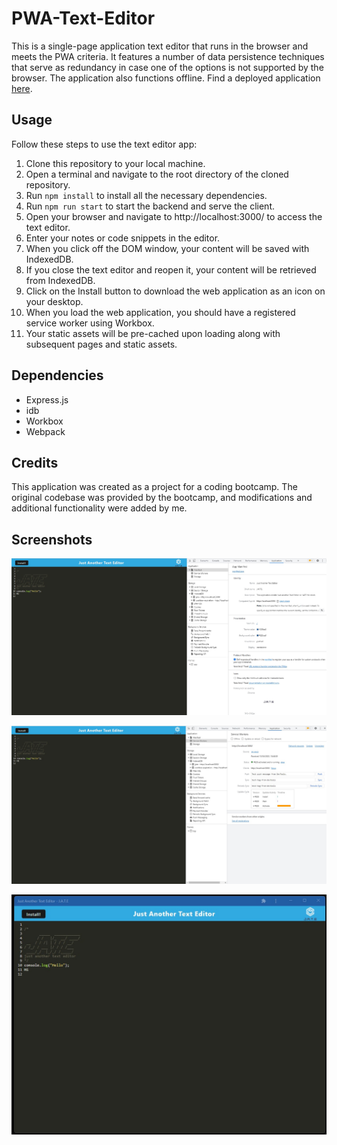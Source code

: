 # PWA-Text-Editor
This is a single-page application text editor that runs in the browser and meets the PWA criteria. It features a number of data persistence techniques that serve as redundancy in case one of the options is not supported by the browser. The application also functions offline. Find a deployed application [here]().

## Usage
Follow these steps to use the text editor app:

1. Clone this repository to your local machine.
2. Open a terminal and navigate to the root directory of the cloned repository.
3. Run `npm install` to install all the necessary dependencies.
4. Run `npm run start` to start the backend and serve the client.
5. Open your browser and navigate to http://localhost:3000/ to access the text editor.
6. Enter your notes or code snippets in the editor.
7. When you click off the DOM window, your content will be saved with IndexedDB.
8. If you close the text editor and reopen it, your content will be retrieved from IndexedDB.
9. Click on the Install button to download the web application as an icon on your desktop.
10. When you load the web application, you should have a registered service worker using Workbox.
11. Your static assets will be pre-cached upon loading along with subsequent pages and static assets.

## Dependencies
* Express.js
* idb
* Workbox
* Webpack

## Credits
This application was created as a project for a coding bootcamp. The original codebase was provided by the bootcamp, and modifications and additional functionality were added by me.

## Screenshots
![Screenshot 1](./client/src/images/Screenshot%201.jpg)

![Screenshot 2](./client/src/images/Screenshot%202.jpg)

![Screenshot 3](./client/src/images/Screenshot%203.jpg)
